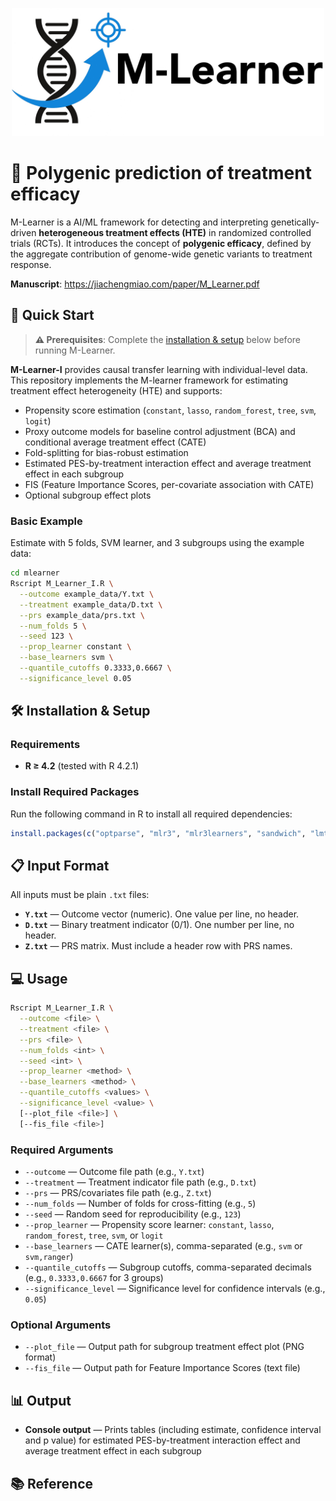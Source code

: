 <p align="center">
  <img src="./logo/mlearner_logo.png" alt="mlearner Logo" width="500px" />
</p>

# 🧬 Polygenic prediction of treatment efficacy

M-Learner is a AI/ML framework for detecting and interpreting genetically-driven **heterogeneous treatment effects (HTE)** in randomized controlled trials (RCTs). It introduces the concept of **polygenic efficacy**, defined by the aggregate contribution of genome-wide genetic variants to treatment response.

**Manuscript**: https://jiachengmiao.com/paper/M_Learner.pdf

## 🚀 Quick Start

> **⚠️ Prerequisites**: Complete the [installation & setup](#️-installation--setup) below before running M-Learner.

**M-Learner-I** provides causal transfer learning with individual-level data. This repository implements the M-learner framework for estimating treatment effect heterogeneity (HTE) and supports:

- Propensity score estimation (`constant`, `lasso`, `random_forest`, `tree`, `svm`, `logit`)
- Proxy outcome models for baseline control adjustment (BCA) and conditional average treatment effect (CATE)
- Fold-splitting for bias-robust estimation
- Estimated PES-by-treatment interaction effect and average treatment effect in each subgroup
- FIS (Feature Importance Scores, per-covariate association with CATE)
- Optional subgroup effect plots

### Basic Example
Estimate with 5 folds, SVM learner, and 3 subgroups using the example data:

```bash
cd mlearner
Rscript M_Learner_I.R \
  --outcome example_data/Y.txt \
  --treatment example_data/D.txt \
  --prs example_data/prs.txt \
  --num_folds 5 \
  --seed 123 \
  --prop_learner constant \
  --base_learners svm \
  --quantile_cutoffs 0.3333,0.6667 \
  --significance_level 0.05
```

## 🛠️ Installation & Setup

### Requirements
- **R ≥ 4.2** (tested with R 4.2.1)

### Install Required Packages

Run the following command in R to install all required dependencies:

```r
install.packages(c("optparse", "mlr3", "mlr3learners", "sandwich", "lmtest", "ggplot2", "scales", "data.table"))
```

## 📋 Input Format

All inputs must be plain `.txt` files:

- **`Y.txt`** — Outcome vector (numeric). One value per line, no header.
- **`D.txt`** — Binary treatment indicator (0/1). One number per line, no header.
- **`Z.txt`** — PRS matrix. Must include a header row with PRS names.

## 💻 Usage

```bash
Rscript M_Learner_I.R \
  --outcome <file> \
  --treatment <file> \
  --prs <file> \
  --num_folds <int> \
  --seed <int> \
  --prop_learner <method> \
  --base_learners <method> \
  --quantile_cutoffs <values> \
  --significance_level <value> \
  [--plot_file <file>] \
  [--fis_file <file>]
```

### Required Arguments

- `--outcome` — Outcome file path (e.g., `Y.txt`)
- `--treatment` — Treatment indicator file path (e.g., `D.txt`)
- `--prs` — PRS/covariates file path (e.g., `Z.txt`)
- `--num_folds` — Number of folds for cross-fitting (e.g., `5`)
- `--seed` — Random seed for reproducibility (e.g., `123`)
- `--prop_learner` — Propensity score learner: `constant`, `lasso`, `random_forest`, `tree`, `svm`, or `logit`
- `--base_learners` — CATE learner(s), comma-separated (e.g., `svm` or `svm,ranger`)
- `--quantile_cutoffs` — Subgroup cutoffs, comma-separated decimals (e.g., `0.3333,0.6667` for 3 groups)
- `--significance_level` — Significance level for confidence intervals (e.g., `0.05`)

### Optional Arguments

- `--plot_file` — Output path for subgroup treatment effect plot (PNG format)
- `--fis_file` — Output path for Feature Importance Scores (text file)

## 📊 Output

- **Console output** — Prints tables (including estimate, confidence interval and p value) for estimated PES-by-treatment interaction effect and average treatment effect in each subgroup

## 📚 Reference
